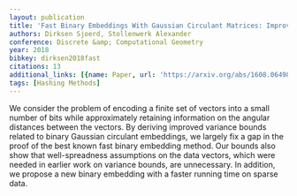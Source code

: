 ```yaml
---
layout: publication
title: 'Fast Binary Embeddings With Gaussian Circulant Matrices: Improved Bounds'
authors: Dirksen Sjoerd, Stollenwerk Alexander
conference: Discrete &amp; Computational Geometry
year: 2018
bibkey: dirksen2018fast
citations: 13
additional_links: [{name: Paper, url: 'https://arxiv.org/abs/1608.06498'}]
tags: [Hashing Methods]
---
```

We consider the problem of encoding a finite set of vectors into a small
number of bits while approximately retaining information on the angular
distances between the vectors. By deriving improved variance bounds related to
binary Gaussian circulant embeddings, we largely fix a gap in the proof of the
best known fast binary embedding method. Our bounds also show that
well-spreadness assumptions on the data vectors, which were needed in earlier
work on variance bounds, are unnecessary. In addition, we propose a new binary
embedding with a faster running time on sparse data.